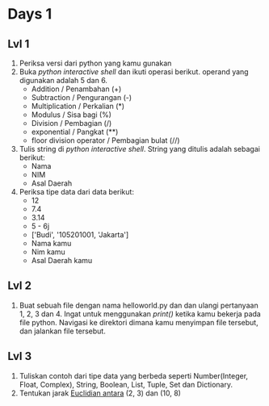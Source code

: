 # Days 1

## Lvl 1
1. Periksa versi dari python yang kamu gunakan
2. Buka *python interactive shell* dan ikuti operasi berikut. operand yang digunakan adalah 5 dan 6.
   - Addition / Penambahan (+)
   - Subtraction / Pengurangan (-)
   - Multiplication / Perkalian (\*)
   - Modulus / Sisa bagi (%)
   - Division / Pembagian (/)
   - exponential / Pangkat (\*\*)
   - floor division operator / Pembagian bulat (//)
3. Tulis string di *python interactive shell*. String yang ditulis adalah sebagai berikut:
   - Nama 
   - NIM
   - Asal Daerah
4. Periksa tipe data dari data berikut:
   - 12
   - 7.4
   - 3.14
   - 5 - 6j
   - ['Budi', '105201001, 'Jakarta']
   - Nama kamu
   - Nim kamu
   - Asal Daerah kamu

## Lvl 2
1. Buat sebuah file dengan nama helloworld.py dan dan ulangi pertanyaan 1, 2, 3 dan 4. Ingat untuk menggunakan _print()_ ketika kamu bekerja pada file python. Navigasi ke direktori dimana kamu menyimpan file tersebut, dan jalankan file tersebut.

## Lvl 3

1. Tuliskan contoh dari tipe data yang berbeda seperti Number(Integer, Float, Complex), String, Boolean, List, Tuple, Set dan Dictionary.
2. Tentukan jarak [Euclidian antara](https://en.wikipedia.org/wiki/Euclidean_distance#:~:text=In%20mathematics%2C%20the%20Euclidean%20distance,being%20called%20the%20Pythagorean%20distance.) (2, 3) dan (10, 8)
